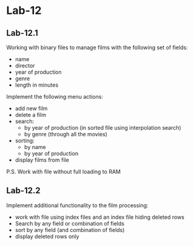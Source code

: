 # Lab-12

## Lab-12.1
Working with binary files to manage films with the following set of fields:
- name
- director
- year of production
- genre
- length in minutes

Implement the following menu actions:
- add new film
- delete a film
- search:
    - by year of production (in sorted file using interpolation search)
    - by genre (through all the movies)
- sorting:
    - by name
    - by year of production
- display films from file

P.S. Work with file without full loading to RAM

## Lab-12.2

Implement additional functionality to the film processing:
- work with file using index files and an index file hiding deleted rows
- Search by any field or combination of fields
- sort by any field (and combination of fields)
- display deleted rows only
